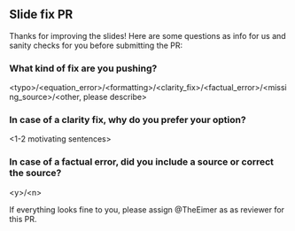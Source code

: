## Slide fix PR

Thanks for improving the slides! Here are some questions as info for us and sanity checks for you before submitting the PR:

### What kind of fix are you pushing?
\<typo\>/\<equation_error\>/\<formatting\>/\<clarity_fix\>/\<factual_error\>/\<missing_source\>/\<other, please describe\>

### In case of a clarity fix, why do you prefer your option?
\<1-2 motivating sentences\>

### In case of a factual error, did you include a source or correct the source?
\<y\>/\<n\>

If everything looks fine to you, please assign @TheEimer as as reviewer for this PR.